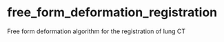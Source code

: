 # free_form_deformation_registration
Free form deformation algorithm for the registration of lung CT
